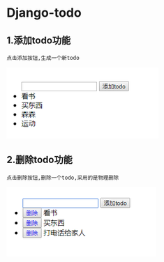 # Django-todo

## 1.添加todo功能
    点击添加按钮,生成一个新todo
![a](https://github.com/cuzz1/Django-todo/raw/master/images/1.png)
## 2.删除todo功能
    点击删除按钮,删除一个todo,采用的是物理删除
![a](https://github.com/cuzz1/Django-todo/raw/master/images/2.png)